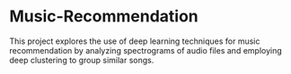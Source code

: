 # Music-Recommendation
This project explores the use of deep learning techniques for music recommendation by analyzing spectrograms of audio files and employing deep clustering to group similar songs.
